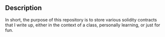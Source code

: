 ## Description
In short, the purpose of this repository is to store various solidity contracts that I write up, either in the context of a class, personally learning, or just for fun.
